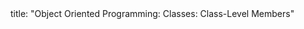 <frontmatter>
title: "Object Oriented Programming: Classes: Class-Level Members"
</frontmatter>

<include src="unit-inPage-asFlat.md" boilerplate />